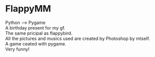 # FlappyMM 
Python --> Pygame  
A birthday present for my gf.  
The same pricipal as flappybird.  
All the pictures and musics used are created by Photoshop by mtself.  
A game ceated with pygame.  
Very funny!  

